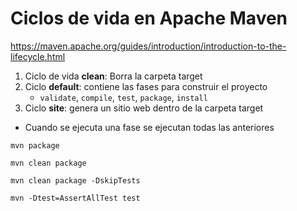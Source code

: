 
# Ciclos de vida en Apache Maven 

https://maven.apache.org/guides/introduction/introduction-to-the-lifecycle.html

1. Ciclo de vida **clean**: Borra la carpeta target
2. Ciclo **default**: contiene las fases para construir el proyecto
   * `validate`, `compile`, `test`, `package`, `install`
3. Ciclo **site**: genera un sitio web dentro de la carpeta target

* Cuando se ejecuta una fase se ejecutan todas las anteriores

`mvn package`

`mvn clean package`

`mvn clean package -DskipTests`

`mvn -Dtest=AssertAllTest test`